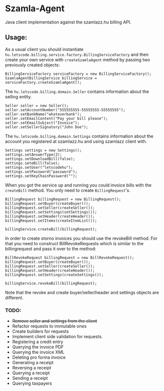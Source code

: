 # Szamla-Agent 

Java client implementation against the szamlazz.hu billing API.

## Usage: 

As a usual client you should instantiate `hu.letscode.billing.service.factory.BillingServiceFactory` and then create 
your own service with `createSzamlaAgent` method by passing two previously created objects:

```
BillingServiceFactory serviceFactory = new BillingServiceFactory();
SzamlaAgentBillingService billingService = serviceFactory.createSzamlaAgent();
```

The `hu.letscode.billing.domain.Seller` contains information about the selling entity.
```
Seller seller = new Seller();
seller.setAccountNumber("555555555-55555555-55555555");
seller.setBankName("whateverbank");
seller.setEmailContent("Pay your bill please");
seller.setEmailSubject("Invoice");
seller.setSellerSignatory("John Doe");
```  
The `hu.letscode.billing.domain.Settings` contains information about the account you registered at szamlazz.hu and using szamlazz client with. 
```
Settings settings = new Settings();
settings.setAnswerType(2);
settings.setDownloadBill(false);
settings.seteBill(false);
settings.setUser("letscodehu");
settings.setPassword("password");
settings.setKeyChainPassword("");
```

When you got the service up and running you could invoice bills with the `createBill` method. You only need to create
 `BillingRequest`'s.

```
BillingRequest billingRequest = new BillingRequest();
billingRequest.setBuyer(createBuyer());
billingRequest.setSeller(createSeller());
billingRequest.setSettings(setSettings());
billingRequest.setHeader(createHeader());
billingRequest.setItems(createItemList());

billingService.createBill(billingRequest);
```

In order to create storno invoices you should use the revokeBill method. For that you need to construct BillRevokeRequests which is similar to the billingrequest and pass it over to the method:


```
BillRevokeRequest billingRequest = new BillRevokeRequest();
billingRequest.setBuyer(createBuyer());
billingRequest.setSeller(createSeller());
billingRequest.setHeader(createHeader());
billingRequest.setSettings(createSettings());

billingService.revokeBill(billingRequest);
```
Note that the revoke and create buyer/seller/header and settings objects are different.

### TODO: 

- ~~Remove seller and settings from the client~~
- Refactor requests to immutable ones
- Create builders for requests
- Implement client side validation for requests.
- Registering a credit entry 
- Querying the invoice PDF
- Querying the invoice XML
- Deleting pro forma invoice
- Generating a receipt
- Reversing a receipt
- Querying a receipt
- Sending a receipt
- Querying taxpayers
